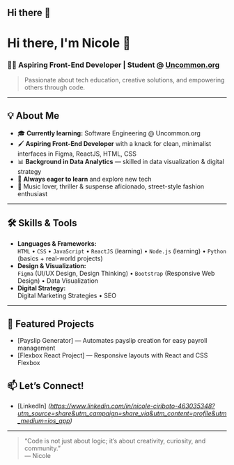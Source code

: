 ## Hi there 👋

# Hi there, I'm Nicole 👋

### 👩‍💻 Aspiring Front-End Developer | Student @ [Uncommon.org](https://uncommon.org/)
> Passionate about tech education, creative solutions, and empowering others through code.

---

## 💡 About Me

- 🎓 **Currently learning:** Software Engineering @ Uncommon.org
- 🖌️ **Aspiring Front-End Developer** with a knack for clean, minimalist interfaces in Figma, ReactJS, HTML, CSS
- 📊 **Background in Data Analytics** — skilled in data visualization & digital strategy
- 🧠 **Always eager to learn** and explore new tech
- 🎵 Music lover, thriller & suspense aficionado, street-style fashion enthusiast

---

## 🛠️ Skills & Tools

- **Languages & Frameworks:**  
  `HTML` • `CSS` • `JavaScript` • `ReactJS` (learning) • `Node.js` (learning) • `Python` (basics + real-world projects)
- **Design & Visualization:**  
  `Figma` (UI/UX Design, Design Thinking) • `Bootstrap` (Responsive Web Design) • Data Visualization
- **Digital Strategy:**  
  Digital Marketing Strategies • SEO

---

## 🌟 Featured Projects

- [Payslip Generator] — Automates payslip creation for easy payroll management  
- [Flexbox React Project] — Responsive layouts with React and CSS Flexbox


## 📫 Let’s Connect!

- [LinkedIn] *(https://www.linkedin.com/in/nicole-ciriboto-463035348?utm_source=share&utm_campaign=share_via&utm_content=profile&utm_medium=ios_app)*  

---

> “Code is not just about logic; it’s about creativity, curiosity, and community.”  
> — Nicole


